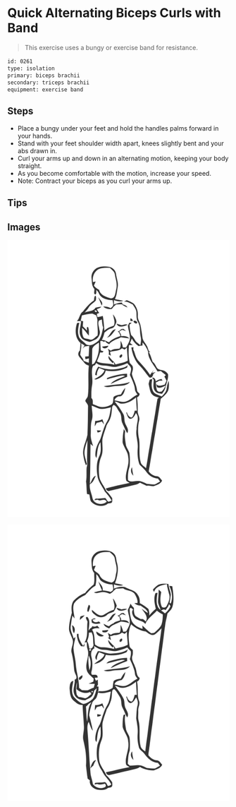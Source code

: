 # Quick Alternating Biceps Curls with Band
> This exercise uses a bungy or exercise band for resistance.

``` 
id: 0261 
type: isolation 
primary: biceps brachii 
secondary: triceps brachii 
equipment: exercise band 
``` 

## Steps

 - Place a bungy under your feet and hold the handles palms forward in your hands.
 - Stand with your feet shoulder width apart, knees slightly bent and your abs drawn in.
 - Curl your arms up and down in an alternating motion, keeping your body straight.
 - As you become comfortable with the motion, increase your speed.
 - Note: Contract your biceps as you curl your arms up.

## Tips


## Images

![](./../svg/0261-relaxation.svg)

![](./../svg/0261-tension.svg)
